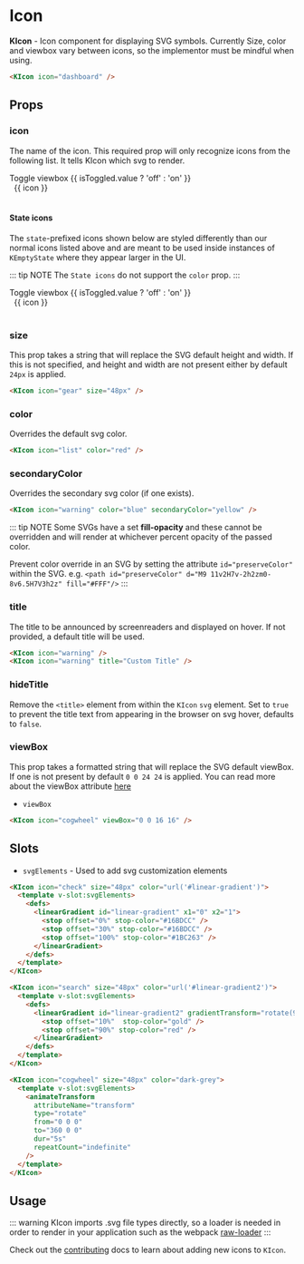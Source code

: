# Icon

**KIcon** - Icon component for displaying SVG symbols. Currently Size, color and viewbox vary between icons, so the implementor must be mindful when using.

<KIcon icon="dashboard" />

```html
<KIcon icon="dashboard" />
```

## Props

### icon

The name of the icon. This required prop will only recognize icons from the following list. It tells KIcon which svg to render.

<div>
  <KToggle v-slot="{ isToggled, toggle }">
    <div>
      <KButton
        appearance="outline"
        class="mb-4"
        @click="toggle">Toggle viewbox {{ isToggled.value ? 'off' : 'on' }}</KButton>
      <div class="icon-row">
        <div v-for="icon in $icons" :class="{ displayHidden: stateIcons.includes(String(icon)) }">
          <div v-if="!stateIcons.includes(String(icon))"
            class="icon-cell"
            :class="{ hasBg: isToggled.value }"
          >
            <KIcon
            size="24px"
            :icon="icon" />
            <span>{{ icon }}</span>
          </div>
        </div>
      </div>
    </div>
  </KToggle>
</div>
&nbsp;

#### State icons

The `state`-prefixed icons shown below are styled differently than our normal icons listed above and are meant to be used inside instances of `KEmptyState` where they appear larger in the UI.

::: tip NOTE
The `State icons` do not support the `color` prop.
:::

<div>
  <KToggle v-slot="{ isToggled, toggle }">
    <div>
      <KButton
        appearance="outline"
        class="mb-4"
        @click="toggle">Toggle viewbox {{ isToggled.value ? 'off' : 'on' }}</KButton>
      <div class="state-icon-row">
        <div v-for="icon in displayStateIcons"
          class="icon-cell"
          :class="{ hasBg: isToggled.value }"
        >
          <KIcon
          size="96px"
          :icon="icon" />
          <span>{{ icon }}</span>
        </div>
      </div>
    </div>
  </KToggle>
</div>
&nbsp;

<script>
  export default {
    data () {
      const stateIcons = ['stateConfigure', 'stateGruceo', 'stateNoData', 'stateNoSearchResults', 'stateUpload']
      const displayStateIcons = this.$icons.filter(item => stateIcons.includes(item))

      return {
        // Add additional `state`-prefixed icons here as needed to display in the State icons section
        stateIcons,
        displayStateIcons
      }
    }
  }
</script>

### size

This prop takes a string that will replace the SVG default height and width. If this is not specified, and height and width are not present either by default `24px` is applied.

<KIcon icon="gear" size="48px" />

```html
<KIcon icon="gear" size="48px" />
```

### color

Overrides the default svg color.

<KIcon icon="list" color="red" />

```html
<KIcon icon="list" color="red" />
```

### secondaryColor

Overrides the secondary svg color (if one exists).

<KIcon icon="warning" color="blue" secondaryColor="yellow" />

```html
<KIcon icon="warning" color="blue" secondaryColor="yellow" />
```

::: tip NOTE
Some SVGs have a set **fill-opacity** and these cannot be overridden and will
render at whichever percent opacity of the passed color.

Prevent color override in an SVG by setting the attribute `id="preserveColor"`
within the SVG.
e.g. `<path id="preserveColor" d="M9 11v2H7v-2h2zm0-8v6.5H7V3h2z" fill="#FFF"/>`
:::

### title

The title to be announced by screenreaders and displayed on hover. If not provided, a default title will be used.

<KIcon icon="warning" class="mr-2"/>
<KIcon icon="warning" title="Custom Title" />

```html
<KIcon icon="warning" />
<KIcon icon="warning" title="Custom Title" />
```

### hideTitle

Remove the `<title>` element from within the `KIcon` `svg` element. Set to `true` to prevent the title text from appearing in the browser on svg hover, defaults to `false`.

### viewBox

This prop takes a formatted string that will replace the SVG default viewBox. If one is not present by default `0 0 24 24` is applied.
You can read more about the viewBox attribute
[here](https://developer.mozilla.org/en-US/docs/Web/SVG/Attribute/viewBox)

- `viewBox`

<KIcon icon="cogwheel" viewBox="0 0 16 16" />

```html
<KIcon icon="cogwheel" viewBox="0 0 16 16" />
```

## Slots

- `svgElements` - Used to add svg customization elements

<KIcon icon="check" size="48px" color="url('#linear-gradient')" class="mr-2">
  <template v-slot:svgElements>
    <defs>
      <linearGradient id="linear-gradient" x1="0" x2="1">
        <stop offset="0%" stop-color="#16BDCC" />
        <stop offset="30%" stop-color="#16BDCC" />
        <stop offset="100%" stop-color="#1BC263" />
      </linearGradient>
    </defs>
  </template>
</KIcon>

<KIcon icon="search" size="48px" color="url('#linear-gradient2')" class="mr-2">
  <template v-slot:svgElements>
    <defs>
      <linearGradient id="linear-gradient2" gradientTransform="rotate(90)">
        <stop offset="10%"  stop-color="gold" />
        <stop offset="90%" stop-color="red" />
      </linearGradient>
    </defs>
  </template>
</KIcon>

<KIcon icon="cogwheel" size="48px" color="dark-grey">
  <template v-slot:svgElements>
    <animateTransform
      attributeName="transform"
      type="rotate"
      from="0 0 0"
      to="360 0 0"
      dur="5s"
      repeatCount="indefinite"
    />
  </template>
</KIcon>

```html
<KIcon icon="check" size="48px" color="url('#linear-gradient')">
  <template v-slot:svgElements>
    <defs>
      <linearGradient id="linear-gradient" x1="0" x2="1">
        <stop offset="0%" stop-color="#16BDCC" />
        <stop offset="30%" stop-color="#16BDCC" />
        <stop offset="100%" stop-color="#1BC263" />
      </linearGradient>
    </defs>
  </template>
</KIcon>

<KIcon icon="search" size="48px" color="url('#linear-gradient2')">
  <template v-slot:svgElements>
    <defs>
      <linearGradient id="linear-gradient2" gradientTransform="rotate(90)">
        <stop offset="10%"  stop-color="gold" />
        <stop offset="90%" stop-color="red" />
      </linearGradient>
    </defs>
  </template>
</KIcon>

<KIcon icon="cogwheel" size="48px" color="dark-grey">
  <template v-slot:svgElements>
    <animateTransform
      attributeName="transform"
      type="rotate"
      from="0 0 0"
      to="360 0 0"
      dur="5s"
      repeatCount="indefinite"
    />
  </template>
</KIcon>
```

## Usage

::: warning
KIcon imports .svg file types directly, so a loader is needed in order to render in your application such as the webpack
[raw-loader](https://webpack.js.org/loaders/raw-loader/)
:::

Check out the [contributing](/guide/adding-icons-to-kicon) docs to learn about adding new icons to `KIcon`.

<style lang="scss" scoped>
.icon-row {
  display: grid;
  grid-template-columns: repeat(3, 1fr);
  grid-gap: 10px;
  .displayHidden {
    display: none;
  }
  .icon-cell {
    display: flex;
    align-items: center;
    &.hasBg .kong-icon {
      background-color: blue;
    }
  }
  span {
    margin: 0 8px;
  }
}

.state-icon-row {
  display: grid;
  grid-template-columns: repeat(3, 1fr);
  .icon-cell {
    display: flex;
    align-items: center;
    &.hasBg .kong-icon {
      background-color: blue;
    }
  }
  span {
    margin: 0 8px 8px;
  }
}
</style>
